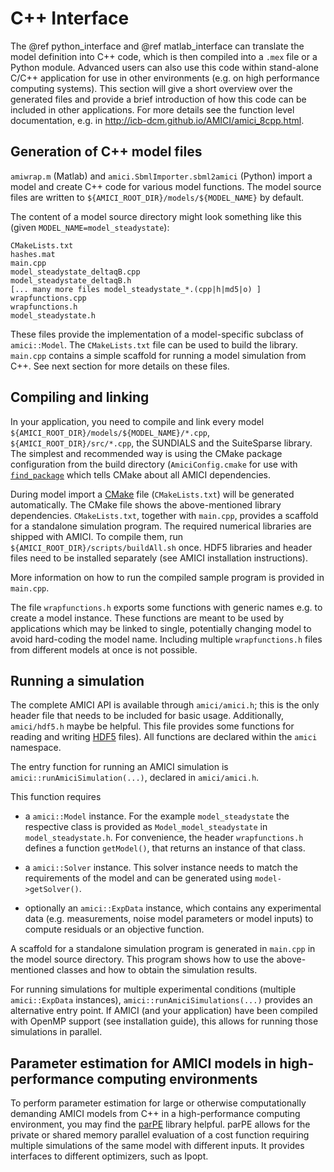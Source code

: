 # C++ Interface

The @ref python_interface and @ref matlab_interface can translate the model
definition into C++ code, which is then compiled into a `.mex` file or a Python
module. Advanced users can also use this code within stand-alone C/C++
application for use in other environments (e.g. on high performance computing
systems). This section will give a short overview over the generated files and
provide a brief introduction of how this code can be included in other
applications. For more details see the function level documentation, e.g. in
http://icb-dcm.github.io/AMICI/amici_8cpp.html. 


## Generation of C++ model files

`amiwrap.m` (Matlab) and `amici.SbmlImporter.sbml2amici` (Python) import a
model and create C++ code for various model functions. The model
source files are written to `${AMICI_ROOT_DIR}/models/${MODEL_NAME}` by
default.

The content of a model source directory might look something like this (given
`MODEL_NAME=model_steadystate`): 

```
CMakeLists.txt
hashes.mat 
main.cpp 
model_steadystate_deltaqB.cpp 
model_steadystate_deltaqB.h 
[... many more files model_steadystate_*.(cpp|h|md5|o) ]
wrapfunctions.cpp 
wrapfunctions.h 
model_steadystate.h 
```

These files provide the implementation of a model-specific subclass of
`amici::Model`. The `CMakeLists.txt` file can be used to build the library.
`main.cpp` contains a simple scaffold for running a model simulation from C++.
See next section for more details on these files.


## Compiling and linking

In your application, you need to compile and link every model 
`${AMICI_ROOT_DIR}/models/${MODEL_NAME}/*.cpp`,
`${AMICI_ROOT_DIR}/src/*.cpp`, the SUNDIALS and the SuiteSparse library.
The simplest and recommended way is using the CMake package configuration
from the build directory (`AmiciConfig.cmake` for use with 
[`find_package`](https://cmake.org/cmake/help/latest/command/find_package.html)
which tells CMake about all AMICI dependencies.

During model import a [CMake](https://cmake.org/) file (`CMakeLists.txt`)
will be generated automatically. The CMake file shows the above-mentioned
library dependencies. `CMakeLists.txt`, together with `main.cpp`, provides a
scaffold for a standalone simulation program.
The required numerical libraries are shipped with AMICI.
To compile them, run `${AMICI_ROOT_DIR}/scripts/buildAll.sh` once. HDF5
libraries and header files need to be installed separately (see AMICI
installation instructions). 

More information on how to run the compiled sample program is provided in
`main.cpp`.

The file `wrapfunctions.h` exports some functions with generic names e.g. to
create a model instance. These functions are meant to be used by applications
which may be linked to single, potentially changing model to avoid hard-coding
the model name. Including multiple `wrapfunctions.h` files from different
models at once is not possible.
 

## Running a simulation

The complete AMICI API is available through `amici/amici.h`; this is the only
header file that needs to be included for basic usage.
Additionally, `amici/hdf5.h` maybe be helpful. This file provides some
functions for reading and writing [HDF5](https://support.hdfgroup.org/) files). 
All functions are declared within the `amici` namespace.

The entry function for running an AMICI simulation is
`amici::runAmiciSimulation(...)`, declared in `amici/amici.h`. 

This function requires 
    
* a `amici::Model` instance. For the example `model_steadystate` the respective
  class is provided as `Model_model_steadystate` in `model_steadystate.h`.
  For convenience, the header `wrapfunctions.h` defines a function
  `getModel()`, that returns an instance of that class.

* a `amici::Solver` instance. This solver instance needs to match the
  requirements of the model and can be generated using `model->getSolver()`.

* optionally an `amici::ExpData` instance, which contains any experimental data
  (e.g. measurements, noise model parameters or model inputs) to
  compute residuals or an objective function.

A scaffold for a standalone simulation program is generated in `main.cpp` in
the model source directory. This program shows how to use the
above-mentioned classes and how to obtain the simulation results.

For running simulations for multiple experimental conditions
(multiple `amici::ExpData` instances), `amici::runAmiciSimulations(...)`
provides an alternative entry point. If AMICI (and your application)
have been compiled with OpenMP support (see installation guide), this allows
for running those simulations in parallel.


## Parameter estimation for AMICI models in high-performance computing environments

To perform parameter estimation for large or otherwise computationally
demanding AMICI models from C++ in a high-performance computing environment,
you may find the [parPE](https://github.com/ICB-DCM/parPE/) library helpful.
parPE allows for the private or shared memory parallel evaluation of a cost
function requiring multiple simulations of the same model with different
inputs. It provides interfaces to different optimizers, such as Ipopt.

